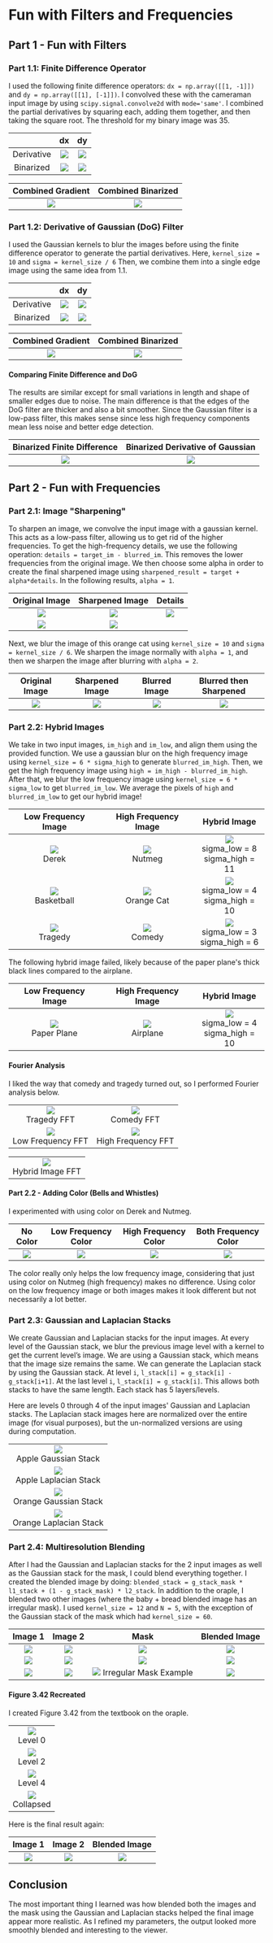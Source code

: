 # Fun with Filters and Frequencies

## Part 1 - Fun with Filters

### Part 1.1: Finite Difference Operator
I used the following finite difference operators: 
`dx = np.array([[1, -1]])` and `dy = np.array([[1], [-1]])`. I convolved these with the cameraman input image by using `scipy.signal.convolve2d` with `mode='same'`. I combined the partial derivatives by squaring each, adding them together, and then taking the square root. The threshold for my binary image was 35.

| | dx | dy |
| :----: | :----: | :----: |
| Derivative | ![](media/out_1.1/dx_derivative.jpg) | ![](media/out_1.1/dy_derivative.jpg) |
| Binarized | ![](media/out_1.1/dx_binarized.jpg) | ![](media/out_1.1/dy_binarized.jpg) |

| Combined Gradient | Combined Binarized |
| :----: | :----: |
| ![](media/out_1.1/gradient_magnitude.jpg) | ![](media/out_1.1/gradient_magnitude_binarized.jpg) |

### Part 1.2: Derivative of Gaussian (DoG) Filter
I used the Gaussian kernels to blur the images before using the finite difference operator to generate the partial derivatives. Here, `kernel_size = 10` and `sigma = kernel_size / 6` Then, we combine them into a single edge image using the same idea from 1.1. 

| | dx | dy |
| :----: | :----: | :----: |
| Derivative | ![](media/out_1.2/dx_gaussian.jpg) | ![](media/out_1.2/dy_gaussian.jpg) |
| Binarized | ![](media/out_1.2/dx_binarized.jpg) | ![](media/out_1.2/dy_binarized.jpg) |

| Combined Gradient | Combined Binarized |
| :----: | :----: |
| ![](media/out_1.2/gaussian_magnitude.jpg) | ![](media/out_1.2/gaussian_magnitude_binarized.jpg) |


#### Comparing Finite Difference and DoG
The results are similar except for small variations in length and shape of smaller edges due to noise. The main difference is that the edges of the DoG filter are thicker and also a bit smoother. Since the Gaussian filter is a low-pass filter, this makes sense since less high frequency components mean less noise and better edge detection.

| Binarized Finite Difference | Binarized Derivative of Gaussian |
| :----: | :----: |
| ![](media/out_1.1/gradient_magnitude_binarized.jpg) | ![](media/out_1.2/gaussian_magnitude_binarized.jpg) |


## Part 2 - Fun with Frequencies

### Part 2.1: Image "Sharpening"
To sharpen an image, we convolve the input image with a gaussian kernel. This acts as a low-pass filter, allowing us to get rid of the higher frequencies. To get the high-frequency details, we use the following operation: `details = target_im - blurred_im`. This removes the lower frequencies from the original image. We then choose some alpha in order to create the final sharpened image using `sharpened_result = target + alpha*details`. In the following results, `alpha = 1`.

| Original Image | Sharpened Image | Details |
| :----: | :----: | :----: |
| ![](media/out_2.1/taj.jpg) | ![](media/out_2.1/sharpened_taj.jpg) | ![](media/out_2.1/sharpened_taj_details.jpg) |
| ![](media/out_2.1/tree.jpg) | ![](media/out_2.1/sharpened_tree.jpg) | |

Next, we blur the image of this orange cat using `kernel_size = 10` and `sigma = kernel_size / 6`. We sharpen the image normally with `alpha = 1`, and then we sharpen the image after blurring with `alpha = 2`.

| Original Image | Sharpened Image | Blurred Image | Blurred then Sharpened |
| :----: | :----: | :----: | :----: |
| ![](media/out_2.1/orangecat.jpg) | ![](media/out_2.1/sharpened_orangecat.jpg) | ![](media/out_2.1/orangecat_blur.jpg) | ![](media/out_2.1/orangecat_blur_then_sharpened.jpg) |

### Part 2.2: Hybrid Images
We take in two input images, `im_high` and `im_low`, and align them using the provided function. We use a gaussian blur on the high frequency image using `kernel_size = 6 * sigma_high` to generate `blurred_im_high`. Then, we get the high frequency image using `high = im_high - blurred_im_high`. After that, we blur the low frequency image using `kernel_size = 6 * sigma_low` to get `blurred_im_low`. We average the pixels of `high` and `blurred_im_low` to get our hybrid image!

| Low Frequency Image | High Frequency Image | Hybrid Image |
| :----: | :----: | :----: |
| ![](media/out_2.2/DerekPicture.jpg) <br> Derek | ![](media/out_2.2/nutmeg.jpg) <br> Nutmeg | ![](media/out_2.2/hybrid_derek_nutmeg.jpg) <br> sigma_low = 8 <br> sigma_high = 11 |
| ![](media/out_2.2/basketball.jpg) <br> Basketball | ![](media/out_2.2/orangecat.jpg) <br> Orange Cat | ![](media/out_2.2/hybrid_cat_basketball.jpg) <br> sigma_low = 4 <br> sigma_high = 10 |
| ![](media/out_2.2/tragedy.png) <br> Tragedy | ![](media/out_2.2/comedy.png) <br> Comedy | ![](media/out_2.2/hybrid_comedy_tragedy.jpg) <br> sigma_low = 3 <br> sigma_high = 6 |


The following hybrid image failed, likely because of the paper plane's thick black lines compared to the airplane.

| Low Frequency Image | High Frequency Image | Hybrid Image |
| :----: | :----: | :----: |
| ![](media/out_2.2/paperplane.jpg) <br> Paper Plane | ![](media/out_2.2/plane.jpg) <br> Airplane | ![](media/out_2.2/hybrid_plane_paperplane_bad.jpg) <br> sigma_low = 4 <br> sigma_high = 10 |

#### Fourier Analysis
I liked the way that comedy and tragedy turned out, so I performed Fourier analysis below.

|  |  |
| :----: | :----: |
| ![](media/out_2.2/hybrid_fft_low.jpg) <br> Tragedy FFT | ![](media/out_2.2/hybrid_fft_high.jpg) <br> Comedy FFT |
| ![](media/out_2.2/hybrid_fft_hybridlow.jpg) <br> Low Frequency FFT | ![](media/out_2.2/hybrid_fft_hybridhigh.jpg) <br> High Frequency FFT |

| |
| :----: |
| ![](media/out_2.2/hybrid_fft_hybrid.jpg) <br> Hybrid Image FFT |

#### Part 2.2 - Adding Color (Bells and Whistles)
I experimented with using color on Derek and Nutmeg.

| No Color | Low Frequency Color | High Frequency Color | Both Frequency Color |
| :----: | :----: | :----: | :----: |
| ![](media/out_2.2/hybrid_derek_nutmeg.jpg) | ![](media/out_2.2/hybrid_derek_nutmeg_color_low.jpg) | ![](media/out_2.2/hybrid_derek_nutmeg_color_high.jpg) | ![](media/out_2.2/hybrid_derek_nutmeg_color.jpg) |

The color really only helps the low frequency image, considering that just using color on Nutmeg (high frequency) makes no difference. Using color on the low frequency image or both images makes it look different but not necessarily a lot better.

### Part 2.3: Gaussian and Laplacian Stacks

We create Gaussian and Laplacian stacks for the input images. At every level of the Gaussian stack, we blur the previous image level with a kernel to get the current level’s image. We are using a Gaussian stack, which means that the image size remains the same. We can generate the Laplacian stack by using the Gaussian stack. At level `i`, `l_stack[i] = g_stack[i] - g_stack[i+1]`. At the last level `i`, `l_stack[i] = g_stack[i]`. This allows both stacks to have the same length. Each stack has 5 layers/levels.

Here are levels 0 through 4 of the input images' Gaussian and Laplacian stacks. The Laplacian stack images here are normalized over the entire image (for visual purposes), but the un-normalized versions are using during computation.

| |
| :----: |
| ![](media/out_2.4/2.4_apple_gstack.jpg) <br> Apple Gaussian Stack|
| ![](media/out_2.4/2.4_apple_lstack.jpg) <br> Apple Laplacian Stack|
| ![](media/out_2.4/2.4_orange_gstack.jpg) <br> Orange Gaussian Stack|
| ![](media/out_2.4/2.4_orange_lstack.jpg) <br> Orange Laplacian Stack|

### Part 2.4: Multiresolution Blending

After I had the Gaussian and Laplacian stacks for the 2 input images as well as the Gaussian stack for the mask, I could blend everything together. I created the blended image by doing: `blended_stack = g_stack_mask * l1_stack + (1 - g_stack_mask) * l2_stack`.
In addition to the oraple, I blended two other images (where the baby + bread blended image has an irregular mask). I used `kernel_size = 12` and `N = 5`, with the exception of the Gaussian stack of the mask which had `kernel_size = 60`.

| Image 1 | Image 2 | Mask | Blended Image |
| :----: | :----: |  :----: | :----: |
| ![](media/out_2.4/apple.jpeg) | ![](media/out_2.4/orange.jpeg) | ![](media/out_2.4/2.4_oraple_mask.jpg) | ![](media/out_2.4/2.4_oraple1.jpg) |
| ![](media/out_2.4/watermelon_slice.jpg) | ![](media/out_2.4/orange_slice.jpg) | ![](media/out_2.4/2.4_oraple_mask.jpg) | ![](media/out_2.4/2.4_orangemelon.jpg) |
| ![](media/out_2.4/baby.jpg) | ![](media/out_2.4/bread.jpg) | ![](media/out_2.4/2.4_baby_bread_mask.jpg) Irregular Mask Example | ![](media/out_2.4/2.4_baby_bread.jpg) |

#### Figure 3.42 Recreated

I created Figure 3.42 from the textbook on the oraple.

| |
| :----: |
| ![](media/out_2.4/2.4_oraple_level0.jpg) <br> Level 0 |
| ![](media/out_2.4/2.4_oraple_level2.jpg) <br> Level 2 |
| ![](media/out_2.4/2.4_oraple_level4.jpg) <br> Level 4 |
| ![](media/out_2.4/2.4_oraple_levelcollapsed.jpg) <br> Collapsed |


Here is the final result again:

| Image 1 | Image 2 | Blended Image |
| :----: | :----: | :----: |
| ![](media/out_2.4/apple.jpeg) | ![](media/out_2.4/orange.jpeg) | ![](media/out_2.4/2.4_oraple1.jpg) |

## Conclusion

The most important thing I learned was how blended both the images and the mask using the Gaussian and Laplacian stacks helped the final image appear more realistic. As I refined my parameters, the output looked more smoothly blended and interesting to the viewer.